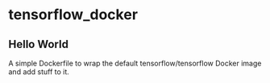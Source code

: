 # tensorflow_docker
## Hello World

A simple Dockerfile to wrap the default tensorflow/tensorflow Docker image and add stuff to it.
